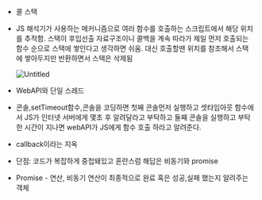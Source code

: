 - 콜 스택
- JS 해석기가 사용하는 메커니즘으로 여러 함수를 호출하는 스크립트에서 해당 위치를 추적함.
스택이 후입선출 자료구조이니 콜백을 계속 따라가 제일 먼저 호출되는 함수 순으로 스택에 쌓인다고 생각하면 쉬움. 대신 호출할땐 위치를 참조해서 스택에 쌓아두지만 반환하면서 스택은 삭제됨
    
    ![Untitled](https://s3-us-west-2.amazonaws.com/secure.notion-static.com/d2d8b716-5e5d-437a-9437-4f479f241e30/Untitled.png)
    
- WebAPI와 단일 스레드
- 콘솔,setTimeout함수,콘솔을 코딩하면 첫째 콘솔먼저 실행하고 셋타임아웃 함수에서 JS가 인터넷 서버에게 몇초 후 알려달라고 부탁하고 둘째 콘솔을 실행하고 부탁한 시간이 지나면 webAPI가 JS에게 함수 호출 하라고 알려준다.
- callback이라는 지옥
- 단점: 코드가 복잡하게 중첩돼있고 혼란스럼
해답은 비동기와 promise
- Promise - 연산, 비동기 연산이 최종적으로 완료 혹은 성공,실패 했는지 알려주는 객체